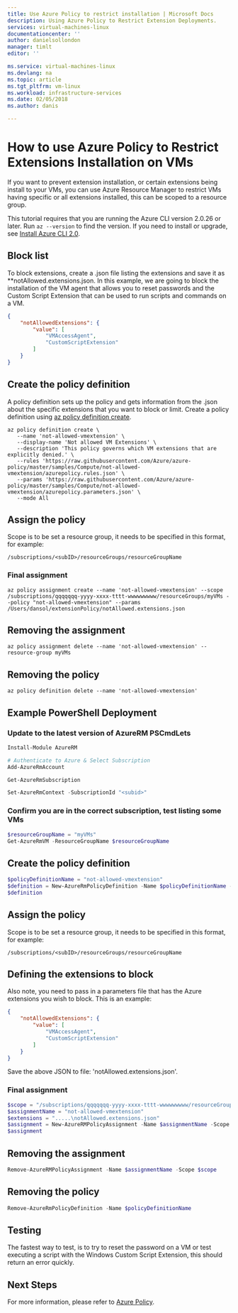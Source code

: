 ```yaml
---
title: Use Azure Policy to restrict installation | Microsoft Docs
description: Using Azure Policy to Restrict Extension Deployments.
services: virtual-machines-linux 
documentationcenter: ''
author: danielsollondon 
manager: timlt 
editor: ''

ms.service: virtual-machines-linux
ms.devlang: na
ms.topic: article
ms.tgt_pltfrm: vm-linux
ms.workload: infrastructure-services
ms.date: 02/05/2018
ms.author: danis

---
```


# How to use Azure Policy to Restrict Extensions Installation on VMs

If you want to prevent extension installation, or certain extensions being install to your VMs, you can use Azure Resource Manager to restrict VMs having specific or all extensions installed, this can be scoped to a resource group. 


This tutorial requires that you are running the Azure CLI version 2.0.26 or later. Run `az --version` to find the version. If you need to install or upgrade, see [Install Azure CLI 2.0]( /cli/azure/install-azure-cli). 

## Block list

To block extensions, create a .json file listing the extensions and save it as **notAllowed.extensions.json. In this example, we are going to block the installation of the VM agent that allows you to reset passwords and the Custom Script Extension that can be used to run scripts and commands on a VM.

```json
{
    "notAllowedExtensions": {
        "value": [
            "VMAccessAgent",
            "CustomScriptExtension"
        ]
    }
}
```


## Create the policy definition

A policy definition sets up the policy and gets information from the .json about the specific extensions that you want to block or limit. Create a policy definition using [az policy definition create](/cli/azure/role/assignment?view=azure-cli-latest#az_role_assignment_create).

```azurecli-interactive
az policy definition create \
   --name 'not-allowed-vmextension' \
   --display-name 'Not allowed VM Extensions' \
   --description 'This policy governs which VM extensions that are explicitly denied.' \
   --rules 'https://raw.githubusercontent.com/Azure/azure-policy/master/samples/Compute/not-allowed-vmextension/azurepolicy.rules.json' \
   --params 'https://raw.githubusercontent.com/Azure/azure-policy/master/samples/Compute/not-allowed-vmextension/azurepolicy.parameters.json' \
   --mode All
```

## Assign the policy
Scope is to be set a resource group, it needs to be specified in this format, for example:
```text
/subscriptions/<subID>/resourceGroups/resourceGroupName
```


### Final assignment
```azurecli-interactive
az policy assignment create --name 'not-allowed-vmextension' --scope /subscriptions/qqqqqqq-yyyy-xxxx-tttt-wwwwwwwww/resourceGroups/myVMs --policy "not-allowed-vmextension" --params /Users/dansol/extensionPolicy/notAllowed.extensions.json
```
## Removing the assignment
```azurecli-interactive
az policy assignment delete --name 'not-allowed-vmextension' --resource-group myVMs
```
## Removing the policy
```azurecli-interactive
az policy definition delete --name 'not-allowed-vmextension'
```


## Example PowerShell Deployment
### Update to the latest version of AzureRM PSCmdLets
```powershell
Install-Module AzureRM

# Authenticate to Azure & Select Subscription
Add-AzureRmAccount

Get-AzureRmSubscription

Set-AzureRmContext -SubscriptionId "<subid>"
```
### Confirm you are in the correct subscription, test listing some VMs

```powershell
$resourceGroupName = "myVMs"
Get-AzureRmVM -ResourceGroupName $resourceGroupName
```
## Create the policy definition
```powershell
$policyDefinitionName = "not-allowed-vmextension"
$definition = New-AzureRmPolicyDefinition -Name $policyDefinitionName -DisplayName "Not allowed VM Extensions" -description "This policy governs which VM extensions that are explicitly denied." -Policy 'https://raw.githubusercontent.com/Azure/azure-policy/master/samples/Compute/not-allowed-vmextension/azurepolicy.rules.json' -Parameter 'https://raw.githubusercontent.com/Azure/azure-policy/master/samples/Compute/not-allowed-vmextension/azurepolicy.parameters.json' -Mode All
$definition
```
## Assign the policy
Scope is to be set a resource group, it needs to be specified in this format, for example:
```text
/subscriptions/<subID>/resourceGroups/resourceGroupName 
```
## Defining the extensions to block
Also note, you need to pass in a parameters file that has the Azure extensions you wish to block. This is an example:

```json
{
    "notAllowedExtensions": {
        "value": [
            "VMAccessAgent",
            "CustomScriptExtension"
        ]
    }
}
```
Save the above JSON to file:  'notAllowed.extensions.json'.

### Final assignment
```powershell
$scope = "/subscriptions/qqqqqqq-yyyy-xxxx-tttt-wwwwwwwww/resourceGroups/myVMs"
$assignmentName = "not-allowed-vmextension"
$extensions = ".....\notAllowed.extensions.json"
$assignment = New-AzureRMPolicyAssignment -Name $assignmentName -Scope $scope -PolicyDefinition $definition -PolicyParameter $extensions
$assignment
```
## Removing the assignment
```powershell
Remove-AzureRMPolicyAssignment -Name $assignmentName -Scope $scope
```
## Removing the policy
```powershell
Remove-AzureRmPolicyDefinition -Name $policyDefinitionName 
```
## Testing
The fastest way to test, is to try to reset the password on a VM or test executing a script with the Windows Custom Script Extension, this should return an error quickly.

## Next Steps
For more information, please refer to [Azure Policy](../../azure-policy/azure-policy-introduction.md).
